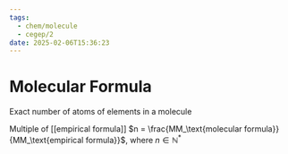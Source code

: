 ```yaml
---
tags:
  - chem/molecule
  - cegep/2
date: 2025-02-06T15:36:23
---
```


# Molecular Formula

Exact number of atoms of elements in a molecule

Multiple of [[empirical formula]]
$n = \frac{MM_\text{molecular formula}}{MM_\text{empirical formula}}$, where $n \in \mathbb{N}^*$
